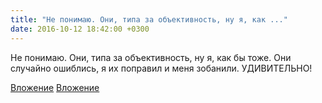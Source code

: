 ```yaml
---
title: "Не понимаю. Они, типа за объективность, ну я, как ..."
date: 2016-10-12 18:42:00 +0300
---
```


Не понимаю. Они, типа за объективность, ну я, как бы тоже. Они случайно ошиблись, я их поправил и меня зобанили. УДИВИТЕЛЬНО!


[Вложение](/assets/vk_photos/3/4YfgjQraxqM.jpg)
[Вложение](/assets/vk_photos/3/glJ5XbJ4Eiw.jpg)
